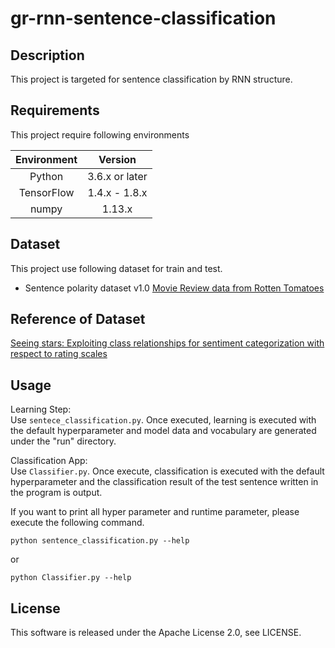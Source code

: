 # gr-rnn-sentence-classification 

## Description
This project is targeted for sentence classification by RNN structure. 

## Requirements
This project require following environments

|Environment|Version|
|:---------:|:-----:|
| Python | 3.6.x or later |
| TensorFlow | 1.4.x - 1.8.x|
| numpy | 1.13.x |

## Dataset

This project use following dataset for train and test.  
* Sentence polarity dataset v1.0
[Movie Review data from Rotten Tomatoes](http://www.cs.cornell.edu/people/pabo/movie-review-data/)

## Reference of Dataset

[Seeing stars: Exploiting class relationships for sentiment categorization with respect to rating scales](http://www.cs.cornell.edu/home/llee/papers/pang-lee-stars.home.html)

## Usage

Learning Step:  
Use ```sentece_classification.py```. Once executed, learning is executed with the default hyperparameter and model data and vocabulary are generated under the "run" directory.  

Classification App:  
Use ```Classifier.py```. Once execute, classification is executed with the default hyperparameter and the classification result of the test sentence written in the program is output.  

If you want to print all hyper parameter and runtime parameter, please execute the following command.  
```
python sentence_classification.py --help
```  
or  
```
python Classifier.py --help
```  

## License
This software is released under the Apache License 2.0, see LICENSE.
